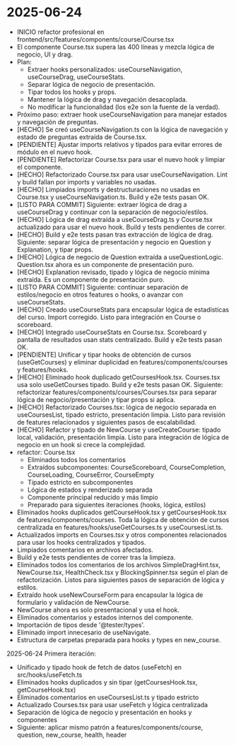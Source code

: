 # 2025-06-24

- INICIO refactor profesional en frontend/src/features/components/course/Course.tsx
- El componente Course.tsx supera las 400 líneas y mezcla lógica de negocio, UI y drag.
- Plan:
  - Extraer hooks personalizados: useCourseNavigation, useCourseDrag, useCourseStats.
  - Separar lógica de negocio de presentación.
  - Tipar todos los hooks y props.
  - Mantener la lógica de drag y navegación desacoplada.
  - No modificar la funcionalidad (los e2e son la fuente de la verdad).
- Próximo paso: extraer hook useCourseNavigation para manejar estados y navegación de preguntas.
- [HECHO] Se creó useCourseNavigation.ts con la lógica de navegación y estado de preguntas extraída de Course.tsx.
- [PENDIENTE] Ajustar imports relativos y tipados para evitar errores de módulo en el nuevo hook.
- [PENDIENTE] Refactorizar Course.tsx para usar el nuevo hook y limpiar el componente.
- [HECHO] Refactorizado Course.tsx para usar useCourseNavigation. Lint y build fallan por imports y variables no usadas.
- [HECHO] Limpiados imports y destructuraciones no usadas en Course.tsx y useCourseNavigation.ts. Build y e2e tests pasan OK.
- [LISTO PARA COMMIT] Siguiente: extraer lógica de drag a useCourseDrag y continuar con la separación de negocio/estilos.
- [HECHO] Lógica de drag extraída a useCourseDrag.ts y Course.tsx actualizado para usar el nuevo hook. Build y tests pendientes de correr.
- [HECHO] Build y e2e tests pasan tras extracción de lógica de drag. Siguiente: separar lógica de presentación y negocio en Question y Explanation, y tipar props.
- [HECHO] Lógica de negocio de Question extraída a useQuestionLogic. Question.tsx ahora es un componente de presentación puro.
- [HECHO] Explanation revisado, tipado y lógica de negocio mínima extraída. Es un componente de presentación puro.
- [LISTO PARA COMMIT] Siguiente: continuar separación de estilos/negocio en otros features o hooks, o avanzar con useCourseStats.
- [HECHO] Creado useCourseStats para encapsular lógica de estadísticas del curso. Import corregido. Listo para integración en Course o scoreboard.
- [HECHO] Integrado useCourseStats en Course.tsx. Scoreboard y pantalla de resultados usan stats centralizado. Build y e2e tests pasan OK.
- [PENDIENTE] Unificar y tipar hooks de obtención de cursos (useGetCourses) y eliminar duplicidad en features/components/courses y features/hooks.
- [HECHO] Eliminado hook duplicado getCoursesHook.tsx. Courses.tsx usa solo useGetCourses tipado. Build y e2e tests pasan OK. Siguiente: refactorizar features/components/courses/Courses.tsx para separar lógica de negocio/presentación y tipar props si aplica.
- [HECHO] Refactorizado Courses.tsx: lógica de negocio separada en useCoursesList, tipado estricto, presentación limpia. Listo para revisión de features relacionados y siguientes pasos de escalabilidad.
- [HECHO] Refactor y tipado de NewCourse y useCreateCourse: tipado local, validación, presentación limpia. Listo para integración de lógica de negocio en un hook si crece la complejidad.
- refactor: Course.tsx
  - Eliminados todos los comentarios
  - Extraídos subcomponentes: CourseScoreboard, CourseCompletion, CourseLoading, CourseError, CourseEmpty
  - Tipado estricto en subcomponentes
  - Lógica de estados y renderizado separada
  - Componente principal reducido y más limpio
  - Preparado para siguientes iteraciones (hooks, lógica, estilos)
- Eliminados hooks duplicados getCourseHook.tsx y getCoursesHook.tsx de features/components/courses. Toda la lógica de obtención de cursos centralizada en features/hooks/useGetCourses.ts y useCoursesList.ts.
- Actualizados imports en Courses.tsx y otros componentes relacionados para usar los hooks centralizados y tipados.
- Limpiados comentarios en archivos afectados.
- Build y e2e tests pendientes de correr tras la limpieza.
- Eliminados todos los comentarios de los archivos SimpleDragHint.tsx, NewCourse.tsx, HealthCheck.tsx y BlockingSpinner.tsx según el plan de refactorización. Listos para siguientes pasos de separación de lógica y estilos.
- Extraído hook useNewCourseForm para encapsular la lógica de formulario y validación de NewCourse.
- NewCourse ahora es solo presentacional y usa el hook.
- Eliminados comentarios y estados internos del componente.
- Importación de tipos desde '@tester/types'.
- Eliminado import innecesario de useNavigate.
- Estructura de carpetas preparada para hooks y types en new_course.

2025-06-24 Primera iteración:

- Unificado y tipado hook de fetch de datos (useFetch) en src/hooks/useFetch.ts
- Eliminados hooks duplicados y sin tipar (getCoursesHook.tsx, getCourseHook.tsx)
- Eliminados comentarios en useCoursesList.ts y tipado estricto
- Actualizado Courses.tsx para usar useFetch y lógica centralizada
- Separación de lógica de negocio y presentación en hooks y componentes
- Siguiente: aplicar mismo patrón a features/components/course, question, new_course, health, header
